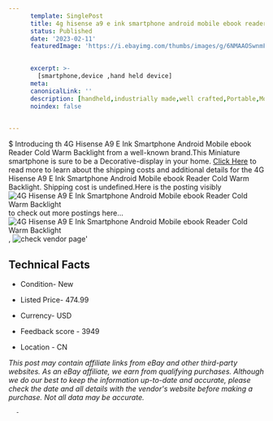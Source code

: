```yaml
---
      template: SinglePost
      title: 4g hisense a9 e ink smartphone android mobile ebook reader cold warm backlight
      status: Published
      date: '2023-02-11'
      featuredImage: 'https://i.ebayimg.com/thumbs/images/g/6NMAAOSwnmFjITK5/s-l225.jpg'
       

      excerpt: >-
        [smartphone,device ,hand held device]
      meta:
      canonicalLink: ''
      description: [handheld,industrially made,well crafted,Portable,Mobile,Compact,Convenient,Lightweight,Maneuverable,Man-portable,Miniature,Carriable,Hand-held,Light,Holdable,Transportable,Mobile device,Pocket-sized,On-the-go,Wireless,Cordless,Compact size,Convenient size, smartphone,device ,hand held device]
      noindex: false
      

---
```

$
      Introducing th 4G Hisense A9 E Ink Smartphone Android Mobile ebook Reader Cold Warm Backlight from a well-known brand.This Miniature smartphone is sure to be a Decorative-display in your home. [Click Here](https://www.ebay.com/itm/225162569553?hash=item346cbc2751%3Ag%3A6NMAAOSwnmFjITK5&mkevt=1&mkcid=1&mkrid=711-53200-19255-0&campid=%253CePNCampaignId%253E&customid=%253CreferenceId%253E&toolid=10049) to read more to learn about the shipping costs and additional details for the 4G Hisense A9 E Ink Smartphone Android Mobile ebook Reader Cold Warm Backlight. Shipping cost is undefined.Here is the posting visibly ![4G Hisense A9 E Ink Smartphone Android Mobile ebook Reader Cold Warm Backlight](https://i.ebayimg.com/thumbs/images/g/6NMAAOSwnmFjITK5/s-l225.jpg) to check out more postings here... ![4G Hisense A9 E Ink Smartphone Android Mobile ebook Reader Cold Warm Backlight](https://i.ebayimg.com/images/g/6NMAAOSwnmFjITK5/s-l960.jpg), ![check vendor page](https://origin-galleryplus.ebayimg.com/ws/web/225162569553_2_0_1/225x225.jpg,https://origin-galleryplus.ebayimg.com/ws/web/225162569553_3_0_1/225x225.jpg,https://origin-galleryplus.ebayimg.com/ws/web/225162569553_4_0_1/225x225.jpg,https://origin-galleryplus.ebayimg.com/ws/web/225162569553_5_0_1/225x225.jpg,https://origin-galleryplus.ebayimg.com/ws/web/225162569553_6_0_1/225x225.jpg,https://origin-galleryplus.ebayimg.com/ws/web/225162569553_7_0_1/225x225.jpg,https://origin-galleryplus.ebayimg.com/ws/web/225162569553_8_0_1/225x225.jpg,https://origin-galleryplus.ebayimg.com/ws/web/225162569553_9_0_1/225x225.jpg,https://origin-galleryplus.ebayimg.com/ws/web/225162569553_10_0_1/225x225.jpg,https://origin-galleryplus.ebayimg.com/ws/web/225162569553_11_0_1/225x225.jpg,https://origin-galleryplus.ebayimg.com/ws/web/225162569553_12_0_1/225x225.jpg)'

      

 ## Technical Facts 



     
      

 - Condition- New 


      

 - Listed Price- 474.99 


      

 - Currency- USD 


      

 - Feedback score - 3949 


      

 - Location - CN 


      
      

 *_This post may contain affiliate links from eBay and other third-party websites. As an eBay affiliate, we earn from qualifying purchases. Although we do our best to keep the information up-to-date and accurate, please check the date and all details with the vendor's website before making a purchase. Not all data may be accurate._*




      -
